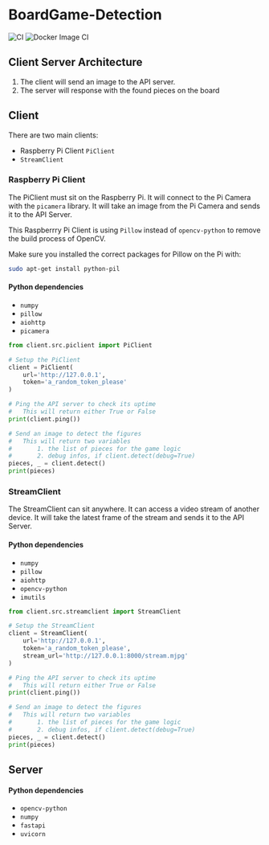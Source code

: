 # BoardGame-Detection
![CI](https://github.com/callFEELD/BoardGame-Detection/workflows/CI/badge.svg)
![Docker Image CI](https://github.com/callFEELD/BoardGame-Detection/workflows/Docker%20Image%20CI/badge.svg)

## Client Server Architecture
1. The client will send an image to the API server.
2. The server will response with the found pieces on the board

## Client
There are two main clients:
+ Raspberry Pi Client `PiClient`
+ `StreamClient`

### Raspberry Pi Client
The PiClient must sit on the Raspberry Pi.
It will connect to the Pi Camera with the `picamera` library.
It will take an image from the Pi Camera and sends it to the API Server.

This Raspberrry Pi Client is using `Pillow` instead of `opencv-python` to
remove the build process of OpenCV.

Make sure you installed the correct packages for Pillow on the Pi with:
```bash
sudo apt-get install python-pil
```

#### Python dependencies
+ `numpy`
+ `pillow`
+ `aiohttp`
+ `picamera`

```python
from client.src.piclient import PiClient

# Setup the PiClient
client = PiClient(
    url='http://127.0.0.1',
    token='a_random_token_please'
)

# Ping the API server to check its uptime
#   This will return either True or False
print(client.ping())

# Send an image to detect the figures
#   This will return two variables
#       1. the list of pieces for the game logic
#       2. debug infos, if client.detect(debug=True)
pieces, _ = client.detect()
print(pieces)
```

### StreamClient
The StreamClient can sit anywhere. It can access a video stream of another device.
It will take the latest frame of the stream and sends it to the API Server.

#### Python dependencies
+ `numpy`
+ `pillow`
+ `aiohttp`
+ `opencv-python`
+ `imutils`

```python
from client.src.streamclient import StreamClient

# Setup the StreamClient
client = StreamClient(
    url='http://127.0.0.1',
    token='a_random_token_please',
    stream_url='http://127.0.0.1:8000/stream.mjpg'
)

# Ping the API server to check its uptime
#   This will return either True or False
print(client.ping())

# Send an image to detect the figures
#   This will return two variables
#       1. the list of pieces for the game logic
#       2. debug infos, if client.detect(debug=True)
pieces, _ = client.detect()
print(pieces)
```

## Server
#### Python dependencies
+ `opencv-python`
+ `numpy`
+ `fastapi`
+ `uvicorn`
